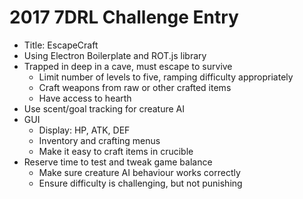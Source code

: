 # 2017 7DRL Challenge Entry
* Title: EscapeCraft
* Using Electron Boilerplate and ROT.js library
* Trapped in deep in a cave, must escape to survive
    * Limit number of levels to five, ramping difficulty appropriately
    * Craft weapons from raw or other crafted items
    * Have access to hearth
* Use scent/goal tracking for creature AI
* GUI
    * Display: HP, ATK, DEF
    * Inventory and crafting menus
    * Make it easy to craft items in crucible
* Reserve time to test and tweak game balance
    * Make sure creature AI behaviour works correctly
    * Ensure difficulty is challenging, but not punishing